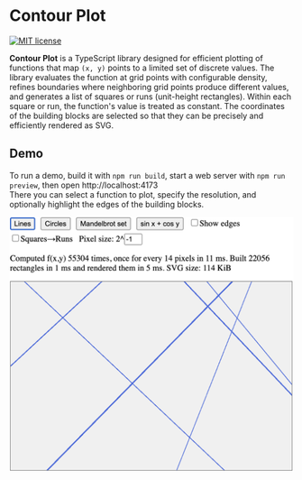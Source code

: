 # Contour Plot

[![MIT license](https://img.shields.io/badge/license-MIT-brightgreen.svg)](https://opensource.org/licenses/MIT)

**Contour Plot** is a TypeScript library designed for efficient plotting of functions that map `(x, y)` points to a limited set of discrete values. The library evaluates the function at grid points with configurable density, refines boundaries where neighboring grid points produce different values, and generates a list of squares or runs (unit-height rectangles). Within each square or run, the function's value is treated as constant. The coordinates of the building blocks are selected so that they can be precisely and efficiently rendered as SVG.

## Demo

To run a demo, build it with `npm run build`, start a web server with `npm run preview`, then open http://localhost:4173  
There you can select a function to plot, specify the resolution, and optionally highlight the edges of the building blocks.

<img src="screenshot.png" alt="demo screenshot" style="width:541px;"/>
